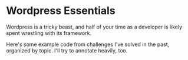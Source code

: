 # Wordpress Essentials

Wordpress is a tricky beast, and half of your time as a developer is likely spent wrestling with its framework.

Here's some example code from challenges I've solved in the past, organized by topic. I'll try to annotate heavily, too. 
